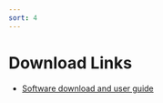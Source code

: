 ```yaml
---
sort: 4
---
```


# Download Links

* [Software download and user guide](https://github.com/albrechtLab/Neurotracker/archive/1.0.zip)


